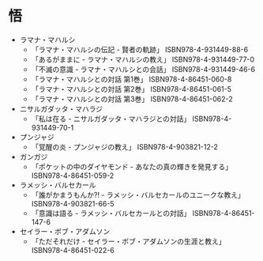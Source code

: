 悟
==

* ラマナ・マハルシ
	+ 「ラマナ・マハルシの伝記 - 賢者の軌跡」 ISBN978-4-931449-88-6
	+ 「あるがままに - ラマナ・マハルシの教え」 ISBN978-4-931449-77-0
	+ 「不滅の意識 - ラマナ・マハルシとの会話」 ISBN978-4-931449-46-6
	+ 「ラマナ・マハルシとの対話 第1巻」 ISBN978-4-86451-060-8
	+ 「ラマナ・マハルシとの対話 第2巻」 ISBN978-4-86451-061-5
	+ 「ラマナ・マハルシとの対話 第3巻」 ISBN978-4-86451-062-2
* ニサルガダッタ・マハラジ
	+ 「私は在る - ニサルガダッタ・マハラジとの対話」 ISBN978-4-931449-70-1
* プンジャジ
	+ 「覚醒の炎 - プンジャジの教え」 ISBN978-4-903821-12-2
* ガンガジ
	+ 「ポケットの中のダイヤモンド - あなたの真の輝きを発見する」 ISBN978-4-86451-059-2
* ラメッシ・バルセカール
	+ 「誰がかまうもんか?! - ラメッシ・バルセカールのユニークな教え」 ISBN978-4-903821-66-5
	+ 「意識は語る - ラメッシ・バルセカールとの対話」 ISBN978-4-86451-147-6
* セイラー・ボブ・アダムソン
	+ 「ただそれだけ - セイラー・ボブ・アダムソンの生涯と教え」 ISBN978-4-86451-022-6
